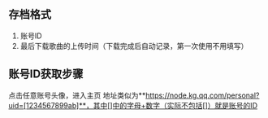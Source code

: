 ## 存档格式
1. 账号ID
3. 最后下载歌曲的上传时间（下载完成后自动记录，第一次使用不用填写）

## 账号ID获取步骤
点击任意账号头像，进入主页
地址类似为**https://node.kg.qq.com/personal?uid=[1234567899ab]**，其中[]中的字母+数字（实际不包括[]）就是账号的ID
